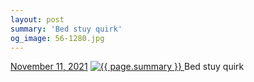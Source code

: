 ```yaml
---
layout: post
summary: 'Bed stuy quirk'
og_image: 56-1280.jpg
---
```


<p>
  <time>
    <a href="/56">November 11, 2021</a>
  </time>
  <a href="/56">
    <img src="{{ site.assets_url }}/56-640.jpg" srcset="{{ site.assets_url }}/56-320.jpg 320w, {{ site.assets_url }}/56-640.jpg 640w, {{ site.assets_url }}/56-960.jpg 960w, {{ site.assets_url }}/56-1280.jpg 1280w" sizes="(min-width: 700px) 50vw, calc(100vw - 2rem)" alt="{{ page.summary }}" />
  </a>
  <span>Bed stuy quirk</span>
</p>
